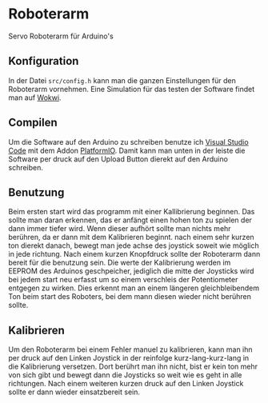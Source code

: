 # Roboterarm
Servo Roboterarm für Arduino's
## Konfiguration
In der Datei `src/config.h` kann man die ganzen Einstellungen für den Roboterarm vornehmen. Eine Simulation für das testen der Software findet man auf [Wokwi](https://wokwi.com/projects/331431268217520724).
## Compilen
Um die Software auf den Arduino zu schreiben benutze ich [Visual Studio Code](https://code.visualstudio.com/) mit dem Addon [PlatformIO](https://platformio.org/install/ide?install=vscode). Damit kann man unten in der leiste die Software per druck auf den Upload Button dierekt auf den Arduino schreiben.
## Benutzung
Beim ersten start wird das programm mit einer Kallibrierung beginnen. Das sollte man daran erkennen, das er anfängt einen hohen ton zu spielen der dann immer tiefer wird. Wenn dieser aufhört sollte man nichts mehr berühren, da er dann mit dem Kalibrieren beginnt. nach einem sehr kurzen ton dierekt danach, bewegt man jede achse des joystick soweit wie möglich in jede richtung. Nach einem kurzen Knopfdruck sollte der Roboterarm dann bereit für die benutzung sein. Die werte der Kalibrierung werden im EEPROM des Arduinos geschpeicher, jediglich die mitte der Joysticks wird bei jedem start neu erfasst um so einem verschleis der Potentiometer entgegen zu wirken. Dies erkennt man an einem längeren gleichbleibendem Ton beim start des Roboters, bei dem mann diesen wieder nicht berühren sollte.
## Kalibrieren
Um den Roboterarm bei einem Fehler manuel zu kalibrieren, kann man ihn per druck auf den Linken Joystick in der reinfolge kurz-lang-kurz-lang in die Kalibrierung versetzen. Dort berührt man ihn nicht, bist er kein ton mehr von sich gibt und bewegt dann die Joysticks so weit wie es geht in alle richtungen. Nach einem weiteren kurzen druck auf den Linken Joystick sollte er dann wieder einsatzbereit sein.